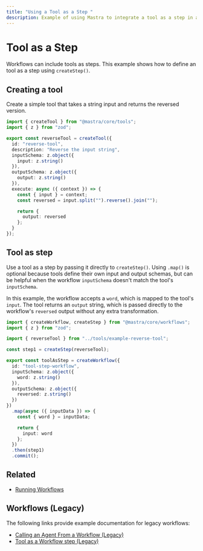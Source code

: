 ```yaml
---
title: "Using a Tool as a Step "
description: Example of using Mastra to integrate a tool as a step in a workflow.
---
```


# Tool as a Step

Workflows can include tools as steps. This example shows how to define an tool as a step using `createStep()`.

## Creating a tool

Create a simple tool that takes a string input and returns the reversed version.

```typescript filename="src/mastra/tools/example-reverse-tool.ts" showLineNumbers copy
import { createTool } from "@mastra/core/tools";
import { z } from "zod";

export const reverseTool = createTool({
  id: "reverse-tool",
  description: "Reverse the input string",
  inputSchema: z.object({
    input: z.string()
  }),
  outputSchema: z.object({
    output: z.string()
  }),
  execute: async ({ context }) => {
    const { input } = context;
    const reversed = input.split("").reverse().join("");

    return {
      output: reversed
    };
  }
});
```

## Tool as step

Use a tool as a step by passing it directly to `createStep()`. Using `.map()` is optional because tools define their own input and output schemas, but can be helpful when the workflow `inputSchema` doesn't match the tool's `inputSchema`.

In this example, the workflow accepts a `word`, which is mapped to the tool's `input`. The tool returns an `output` string, which is passed directly to the workflow's `reversed` output without any extra transformation.

```typescript filename="src/mastra/workflows/example-tool-step.ts" showLineNumbers copy
import { createWorkflow, createStep } from "@mastra/core/workflows";
import { z } from "zod";

import { reverseTool } from "../tools/example-reverse-tool";

const step1 = createStep(reverseTool);

export const toolAsStep = createWorkflow({
  id: "tool-step-workflow",
  inputSchema: z.object({
    word: z.string()
  }),
  outputSchema: z.object({
    reversed: z.string()
  })
})
  .map(async ({ inputData }) => {
    const { word } = inputData;

    return {
      input: word
    };
  })
  .then(step1)
  .commit();
```

## Related

- [Running Workflows](./running-workflows.md)

## Workflows (Legacy)

The following links provide example documentation for legacy workflows:

- [Calling an Agent From a Workflow (Legacy)](/examples/workflows_legacy/calling-agent)
- [Tool as a Workflow step (Legacy)](/examples/workflows_legacy/using-a-tool-as-a-step)
